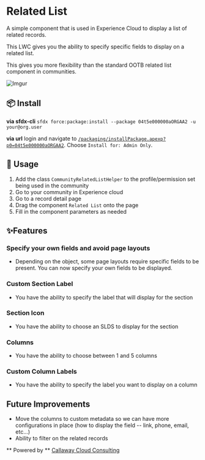# Related List

A simple component that is used in Experience Cloud to display a list of related records.

This LWC gives you the ability to specify specific fields to display on a related list.

This gives you more flexibility than the standard OOTB related list component in communities.

![Imgur](https://i.imgur.com/KIVfGVn.png)

## 📦 Install

**via sfdx-cli**
`sfdx force:package:install --package 04t5e000000aORGAA2 -u your@org.user`

**via url**
login and navigate to [`/packaging/installPackage.apexp?p0=04t5e000000aORGAA2`](https://login.salesforce.com/packaging/installPackage.apexp?p0=04t5e000000aORGAA2). Choose `Install for: Admin Only`.

## 🔨 Usage

1. Add the class ``CommunityRelatedListHelper`` to the profile/permission set being used in the community
2. Go to your community in Experience cloud
3. Go to a record detail page
4. Drag the component ``Related List`` onto the page
5. Fill in the component parameters as needed

## ✨Features

### Specify your own fields and avoid page layouts

- Depending on the object, some page layouts require specific fields to be present. You can now specify your own fields to be displayed.

### Custom Section Label

- You have the ability to specify the label that will display for the section

### Section Icon

- You have the ability to choose an SLDS to display for the section

### Columns

- You have the ability to choose between 1 and 5 columns

### Custom Column Labels

- You have the ability to specify the label you want to display on a column

## Future Improvements

- Move the columns to custom metadata so we can have more configurations in place (how to display the field -- link, phone, email, etc...)
- Ability to filter on the related records

** Powered by ** [Callaway Cloud Consulting](https://www.callawaycloud.com/)